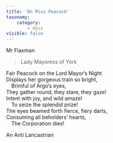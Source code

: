 ```yaml
---
title: 'On Miss Peacock'
taxonomy:
    category:
        - docs
visible: false
---
```


<div class="author">Mr Flaxman</div>

> Lady Mayoress of York

Fair Peacock on the Lord Mayor’s Night  
Displays her gorgeous train so bright,  
&emsp;Brimful of Argo’s eyes,  
They gather round, they stare, they gaze!  
Intent with joy, and wild amaze!  
&emsp;To seize the splendid prize!  
The eyes beamed forth fierce, fiery darts,  
Consuming all beholders’ hearts,  
&emsp;The Corporation dies!  
  
An Anti Lancastrian